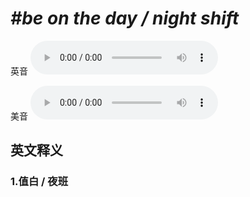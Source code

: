 # ***\#be on the day / night shift*** 
英音
<audio src="./media/Be on the day shift,Be on the night shift1_AAC.aac" controls="controls"></audio>

美音
<audio src="./media/Be on the day night shift2_AAC.aac" controls="controls"></audio>



  

英文释义
---
### 1.**值白 / 夜班**  


